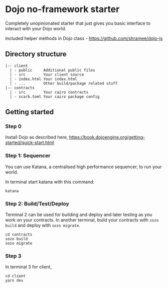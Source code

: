 # Dojo no-framework starter

Completely unopinionated starter that just gives you basic interface to interact with your Dojo world.

Included helper methods in Dojo class - https://github.com/shramee/dojo-js

## Directory structure

```
|-- client 
  | - public     Additional public files
  | - src        Your client source
  | - index.html Your index.html
  | - ...        Other build/package related stuff
|-- contracts
  | - src        Your cairo contracts
  | - scarb.toml Your cairo package config
```

## Getting started

### Step 0

Install Dojo as described here,
https://book.dojoengine.org/getting-started/quick-start.html

### Step 1: Sequencer

You can use Katana, a centralised high performance sequencer, to run your world.

In terminal start katana with this command:

```
katana
```

### Step 2: Build/Test/Deploy

Terminal 2 can be used for building and deploy and later testing as you work on your contracts.
In another terminal, build your contracts with `sozo build` and deploy with `sozo migrate`.

```
cd contracts
sozo build
sozo migrate
```

### Step 3

In terminal 3 for client,

```
cd client
yarn dev
```
